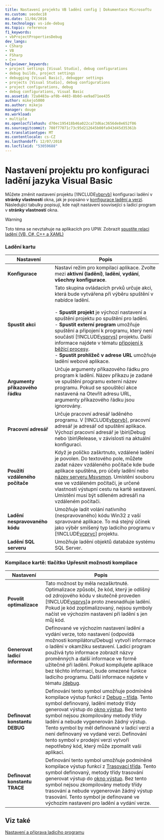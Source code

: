 ```yaml
---
title: Nastavení projektu VB ladění config | Dokumentace Microsoftu
ms.custom: seodec18
ms.date: 11/04/2016
ms.technology: vs-ide-debug
ms.topic: reference
f1_keywords:
- vbProjectPropertiesDebug
dev_langs:
- CSharp
- VB
- FSharp
- C++
helpviewer_keywords:
- project settings [Visual Studio], debug configurations
- debug builds, project settings
- debugging [Visual Basic], debugger settings
- projects [Visual Studio], debug configurations
- project configurations, debug
- debug configurations, Visual Basic
ms.assetid: 72a8483a-af0b-4403-8b0d-ee9ad71ee435
author: mikejo5000
ms.author: mikejo
manager: douge
ms.workload:
- multiple
ms.openlocfilehash: d70ec195418b46a022ca73d6ac3656de8e652f06
ms.sourcegitcommit: 708f77071c73c95d212645b00fa943d45d35361b
ms.translationtype: MT
ms.contentlocale: cs-CZ
ms.lasthandoff: 12/07/2018
ms.locfileid: "53059688"
---
```

# <a name="project-settings-for-a-visual-basic-debug-configuration"></a>Nastavení projektu pro konfiguraci ladění jazyka Visual Basic
Můžete změnit nastavení projektu [!INCLUDE[vbprvb](../code-quality/includes/vbprvb_md.md)] konfiguraci ladění v **stránky vlastností** okna, jak je popsáno v [konfigurace ladění a verzí](../debugger/how-to-set-debug-and-release-configurations.md). Následující tabulky popisují, kde najít nastavení související s ladicí program v **stránky vlastností** okna.  
  
> [!WARNING]
>  Toto téma se nevztahuje na aplikacích pro UPW. Zobrazit [spustíte relaci ladění (VB, C#, C++ a XAML)](../debugger/start-a-debugging-session-for-a-store-app-in-visual-studio-vb-csharp-cpp-and-xaml.md)  
  
### <a name="debug-tab"></a>Ladění kartu  
  
| Nastavení | Popis |
|------------------------------| - |
| **Konfigurace** | Nastaví režim pro kompilaci aplikace. Zvolte mezi **aktivní (ladění)**, **ladění**, **vydání**, **všechny konfigurace**. |
| **Spustit akci** | Tato skupina ovládacích prvků určuje akci, která bude vytvářena při výběru spuštění v nabídce ladění.<br /><br /> -   **Spustit projekt** je výchozí nastavení a spuštění projektu po spuštění pro ladění. <br />-   **Spustit externí program** umožňuje spuštění a připojení k programu, který není součástí [!INCLUDE[vsprvs](../code-quality/includes/vsprvs_md.md)] projektu. Další informace najdete v tématu [připojení k běžící procesy](../debugger/attach-to-running-processes-with-the-visual-studio-debugger.md).<br />-   **Spustit prohlížeč v adrese URL** umožňuje ladění webové aplikace. |
| **Argumenty příkazového řádku** | Určuje argumenty příkazového řádku pro program k ladění. Název příkazu je zadané ve spuštění programu externí název programu. Pokud se spouštěcí akce nastavená na Otevřít adresu URL, argumenty příkazového řádku jsou ignorovány. |
| **Pracovní adresář** | Určuje pracovní adresář laděného programu. V [!INCLUDE[vbprvb](../code-quality/includes/vbprvb_md.md)], pracovní adresář je adresář od spuštění aplikace. Výchozí pracovní adresář je \bin\Debug nebo \bin\Release, v závislosti na aktuální konfiguraci. |
| **Použití vzdáleného počítače** | Když je políčko zaškrtnuto, vzdálené ladění je povolen. Do textového pole, můžete zadat název vzdáleného počítače kde bude aplikace spuštěna, pro účely ladění nebo [název serveru Msvsmon](../debugger/remote-debugging.md). Umístění souboru exe ve vzdáleném počítači, je určené vlastností výstupní cestu na kartě sestavení. Umístění musí být sdíleném adresáři na vzdáleném počítači. |
| **Ladění nespravovaného kódu** | Umožňuje ladit volání nativního (nespravovaného) kódu Win32 z vaší spravované aplikace. To má stejný účinek jako výběr smíšený typ ladicího programu v [!INCLUDE[vcprvc](../code-quality/includes/vcprvc_md.md)] projektu. |
| **Ladění SQL serveru** | Umožňuje ladění objektů databáze systému SQL Server. |
  
### <a name="compile-tab-press-advanced-compile-options-button"></a>Kompilace kartě: tlačítko Upřesnit možnosti kompilace  
  
| Nastavení | Popis |
|---------------------------| - |
| **Povolit optimalizace** | Tato možnost by měla nezaškrtnuté. Optimalizace způsobí, že kód, který je odlišný od zdrojového kódu v skutečně proveden [!INCLUDE[vsprvs](../code-quality/includes/vsprvs_md.md)]a proto znesnadňuje ladění. Pokud je kód zoptimalizovaný, nejsou symboly načíst ve výchozím nastavení při ladění s jen můj kód. |
| **Generovat ladicí informace** | Definované ve výchozím nastavení ladění a vydání verze, toto nastavení (odpovídá možnosti kompilátoru/Debug) vytvoří informace o ladění v okamžiku sestavení. Ladicí program používá tyto informace zobrazit názvy proměnných a další informace ve formě užitečné při ladění. Pokud kompilujete aplikace bez těchto informací, bude omezené funkce ladicího programu. Další informace najdete v tématu [/debug](/dotnet/visual-basic/reference/command-line-compiler/debug). |
| **Definovat konstantu DEBUG** | Definování tento symbol umožňuje podmíněné kompilace výstup funkcí z [Debug – třída](/dotnet/api/system.diagnostics.debug). Tento symbol definovaný, ladění metody třídy generovat výstup do [okno výstup](../ide/reference/output-window.md). Bez tento symbol nejsou zkompilovány metody třídy ladění a nebude vygenerován žádný výstup. Tento symbol by měl definované v ladicí verzi a není definovaný ve vydané verzi. Definování tento symbol v prodejní verzi vytvoří nepotřebný kód, který může zpomalit vaši aplikaci. |
| **Definovat konstantu TRACE** | Definování tento symbol umožňuje podmíněné kompilace výstup funkcí z [Trasovací třída](/dotnet/api/system.diagnostics.trace). Tento symbol definovaný, metody třídy trasování generovat výstup do [okno výstup](../ide/reference/output-window.md). Bez tento symbol nejsou zkompilovány metody třídy trasování a nebude vygenerován žádný výstup trasování. Tento symbol je definované ve výchozím nastavení pro ladění a vydání verze. |
  
## <a name="see-also"></a>Viz také  
 [Nastavení a příprava ladicího programu](../debugger/debugger-settings-and-preparation.md)